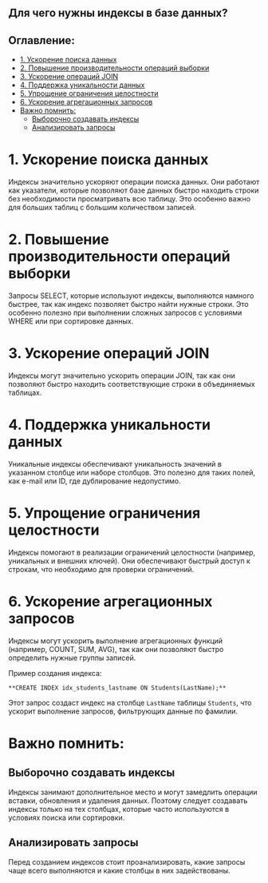 ## Для чего нужны индексы в базе данных?

## Оглавление:

- [1. Ускорение поиска данных](#1-ускорение-поиска-данных)
- [2. Повышение производительности операций выборки](#2-повышение-производительности-операций-выборки)
- [3. Ускорение операций JOIN](#3-ускорение-операций-join)
- [4. Поддержка уникальности данных](#4-поддержка-уникальности-данных)
- [5. Упрощение ограничения целостности](#5-упрощение-ограничения-целостности)
- [6. Ускорение агрегационных запросов](#6-ускорение-агрегационных-запросов)
- [Важно помнить:](#важно-помнить)
  - [Выборочно создавать индексы](#выборочно-создавать-индексы)
  - [Анализировать запросы](#анализировать-запросы)
  

# 1. Ускорение поиска данных

Индексы значительно ускоряют операции поиска данных. Они работают как указатели, которые позволяют базе данных быстро находить строки без необходимости просматривать всю таблицу. Это особенно важно для больших таблиц с большим количеством записей.

# 2. Повышение производительности операций выборки

Запросы SELECT, которые используют индексы, выполняются намного быстрее, так как индекс позволяет быстро найти нужные строки. Это особенно полезно при выполнении сложных запросов с условиями WHERE или при сортировке данных.

# 3. Ускорение операций JOIN

Индексы могут значительно ускорить операции JOIN, так как они позволяют быстро находить соответствующие строки в объединяемых таблицах.

# 4. Поддержка уникальности данных

Уникальные индексы обеспечивают уникальность значений в указанном столбце или наборе столбцов. Это полезно для таких полей, как e-mail или ID, где дублирование недопустимо.

# 5. Упрощение ограничения целостности

Индексы помогают в реализации ограничений целостности (например, уникальных и внешних ключей). Они обеспечивают быстрый доступ к строкам, что необходимо для проверки ограничений.

# 6. Ускорение агрегационных запросов

Индексы могут ускорить выполнение агрегационных функций (например, COUNT, SUM, AVG), так как они позволяют быстро определить нужные группы записей.

Пример создания индекса:

    **CREATE INDEX idx_students_lastname ON Students(LastName);**

Этот запрос создаст индекс на столбце `LastName` таблицы `Students`, что ускорит выполнение запросов, фильтрующих данные по фамилии.

# Важно помнить:

## Выборочно создавать индексы

Индексы занимают дополнительное место и могут замедлить операции вставки, обновления и удаления данных. Поэтому следует создавать индексы только на тех столбцах, которые часто используются в условиях поиска или сортировки.

## Анализировать запросы
Перед созданием индексов стоит проанализировать, какие запросы чаще всего выполняются и какие столбцы в них задействованы.